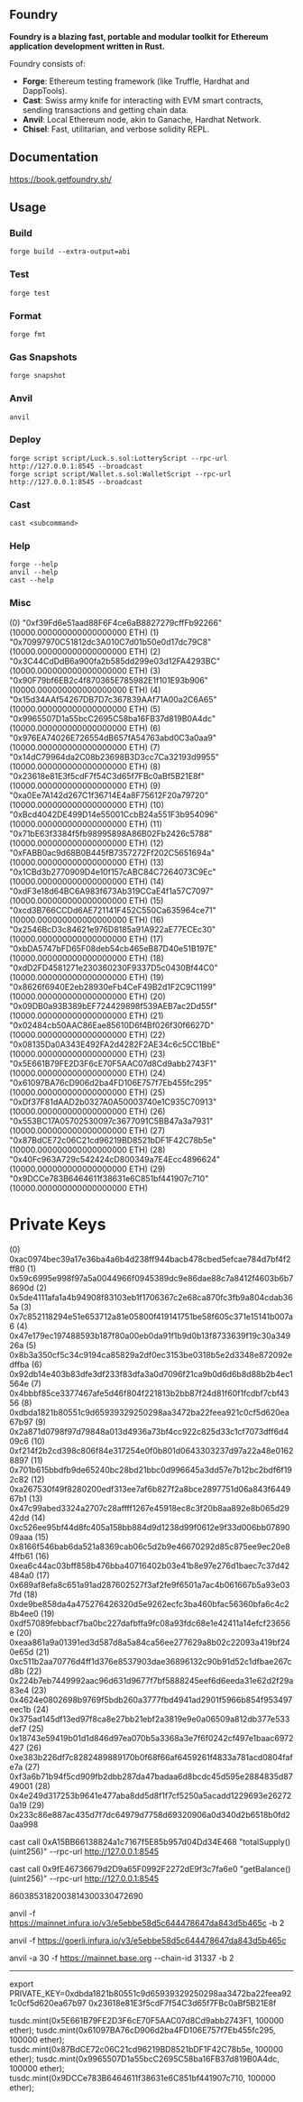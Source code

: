 ## Foundry

**Foundry is a blazing fast, portable and modular toolkit for Ethereum application development written in Rust.**

Foundry consists of:

- **Forge**: Ethereum testing framework (like Truffle, Hardhat and DappTools).
- **Cast**: Swiss army knife for interacting with EVM smart contracts, sending transactions and getting chain data.
- **Anvil**: Local Ethereum node, akin to Ganache, Hardhat Network.
- **Chisel**: Fast, utilitarian, and verbose solidity REPL.

## Documentation

https://book.getfoundry.sh/

## Usage

### Build

```shell
forge build --extra-output=abi
```

### Test

```shell
forge test
```

### Format

```shell
forge fmt
```

### Gas Snapshots

```shell
forge snapshot
```

### Anvil

```shell
anvil
```

### Deploy

```shell
forge script script/Luck.s.sol:LotteryScript --rpc-url http://127.0.0.1:8545 --broadcast
forge script script/Wallet.s.sol:WalletScript --rpc-url http://127.0.0.1:8545 --broadcast

```

### Cast

```shell
cast <subcommand>
```

### Help

```shell
forge --help
anvil --help
cast --help
```

### Misc

(0) "0xf39Fd6e51aad88F6F4ce6aB8827279cffFb92266" (10000.000000000000000000 ETH)
(1) "0x70997970C51812dc3A010C7d01b50e0d17dc79C8" (10000.000000000000000000 ETH)
(2) "0x3C44CdDdB6a900fa2b585dd299e03d12FA4293BC" (10000.000000000000000000 ETH)
(3) "0x90F79bf6EB2c4f870365E785982E1f101E93b906" (10000.000000000000000000 ETH)
(4) "0x15d34AAf54267DB7D7c367839AAf71A00a2C6A65" (10000.000000000000000000 ETH)
(5) "0x9965507D1a55bcC2695C58ba16FB37d819B0A4dc" (10000.000000000000000000 ETH)
(6) "0x976EA74026E726554dB657fA54763abd0C3a0aa9" (10000.000000000000000000 ETH)
(7) "0x14dC79964da2C08b23698B3D3cc7Ca32193d9955" (10000.000000000000000000 ETH)
(8) "0x23618e81E3f5cdF7f54C3d65f7FBc0aBf5B21E8f" (10000.000000000000000000 ETH)
(9) "0xa0Ee7A142d267C1f36714E4a8F75612F20a79720" (10000.000000000000000000 ETH)
(10) "0xBcd4042DE499D14e55001CcbB24a551F3b954096" (10000.000000000000000000 ETH)
(11) "0x71bE63f3384f5fb98995898A86B02Fb2426c5788" (10000.000000000000000000 ETH)
(12) "0xFABB0ac9d68B0B445fB7357272Ff202C5651694a" (10000.000000000000000000 ETH)
(13) "0x1CBd3b2770909D4e10f157cABC84C7264073C9Ec" (10000.000000000000000000 ETH)
(14) "0xdF3e18d64BC6A983f673Ab319CCaE4f1a57C7097" (10000.000000000000000000 ETH)
(15) "0xcd3B766CCDd6AE721141F452C550Ca635964ce71" (10000.000000000000000000 ETH)
(16) "0x2546BcD3c84621e976D8185a91A922aE77ECEc30" (10000.000000000000000000 ETH)
(17) "0xbDA5747bFD65F08deb54cb465eB87D40e51B197E" (10000.000000000000000000 ETH)
(18) "0xdD2FD4581271e230360230F9337D5c0430Bf44C0" (10000.000000000000000000 ETH)
(19) "0x8626f6940E2eb28930eFb4CeF49B2d1F2C9C1199" (10000.000000000000000000 ETH)
(20) "0x09DB0a93B389bEF724429898f539AEB7ac2Dd55f" (10000.000000000000000000 ETH)
(21) "0x02484cb50AAC86Eae85610D6f4Bf026f30f6627D" (10000.000000000000000000 ETH)
(22) "0x08135Da0A343E492FA2d4282F2AE34c6c5CC1BbE" (10000.000000000000000000 ETH)
(23) "0x5E661B79FE2D3F6cE70F5AAC07d8Cd9abb2743F1" (10000.000000000000000000 ETH)
(24) "0x61097BA76cD906d2ba4FD106E757f7Eb455fc295" (10000.000000000000000000 ETH)
(25) "0xDf37F81dAAD2b0327A0A50003740e1C935C70913" (10000.000000000000000000 ETH)
(26) "0x553BC17A05702530097c3677091C5BB47a3a7931" (10000.000000000000000000 ETH)
(27) "0x87BdCE72c06C21cd96219BD8521bDF1F42C78b5e" (10000.000000000000000000 ETH)
(28) "0x40Fc963A729c542424cD800349a7E4Ecc4896624" (10000.000000000000000000 ETH)
(29) "0x9DCCe783B6464611f38631e6C851bf441907c710" (10000.000000000000000000 ETH)

# Private Keys

(0) 0xac0974bec39a17e36ba4a6b4d238ff944bacb478cbed5efcae784d7bf4f2ff80
(1) 0x59c6995e998f97a5a0044966f0945389dc9e86dae88c7a8412f4603b6b78690d
(2) 0x5de4111afa1a4b94908f83103eb1f1706367c2e68ca870fc3fb9a804cdab365a
(3) 0x7c852118294e51e653712a81e05800f419141751be58f605c371e15141b007a6
(4) 0x47e179ec197488593b187f80a00eb0da91f1b9d0b13f8733639f19c30a34926a
(5) 0x8b3a350cf5c34c9194ca85829a2df0ec3153be0318b5e2d3348e872092edffba
(6) 0x92db14e403b83dfe3df233f83dfa3a0d7096f21ca9b0d6d6b8d88b2b4ec1564e
(7) 0x4bbbf85ce3377467afe5d46f804f221813b2bb87f24d81f60f1fcdbf7cbf4356
(8) 0xdbda1821b80551c9d65939329250298aa3472ba22feea921c0cf5d620ea67b97
(9) 0x2a871d0798f97d79848a013d4936a73bf4cc922c825d33c1cf7073dff6d409c6
(10) 0xf214f2b2cd398c806f84e317254e0f0b801d0643303237d97a22a48e01628897
(11) 0x701b615bbdfb9de65240bc28bd21bbc0d996645a3dd57e7b12bc2bdf6f192c82
(12) 0xa267530f49f8280200edf313ee7af6b827f2a8bce2897751d06a843f644967b1
(13) 0x47c99abed3324a2707c28affff1267e45918ec8c3f20b8aa892e8b065d2942dd
(14) 0xc526ee95bf44d8fc405a158bb884d9d1238d99f0612e9f33d006bb0789009aaa
(15) 0x8166f546bab6da521a8369cab06c5d2b9e46670292d85c875ee9ec20e84ffb61
(16) 0xea6c44ac03bff858b476bba40716402b03e41b8e97e276d1baec7c37d42484a0
(17) 0x689af8efa8c651a91ad287602527f3af2fe9f6501a7ac4b061667b5a93e037fd
(18) 0xde9be858da4a475276426320d5e9262ecfc3ba460bfac56360bfa6c4c28b4ee0
(19) 0xdf57089febbacf7ba0bc227dafbffa9fc08a93fdc68e1e42411a14efcf23656e
(20) 0xeaa861a9a01391ed3d587d8a5a84ca56ee277629a8b02c22093a419bf240e65d
(21) 0xc511b2aa70776d4ff1d376e8537903dae36896132c90b91d52c1dfbae267cd8b
(22) 0x224b7eb7449992aac96d631d9677f7bf5888245eef6d6eeda31e62d2f29a83e4
(23) 0x4624e0802698b9769f5bdb260a3777fbd4941ad2901f5966b854f953497eec1b
(24) 0x375ad145df13ed97f8ca8e27bb21ebf2a3819e9e0a06509a812db377e533def7
(25) 0x18743e59419b01d1d846d97ea070b5a3368a3e7f6f0242cf497e1baac6972427
(26) 0xe383b226df7c8282489889170b0f68f66af6459261f4833a781acd0804fafe7a
(27) 0xf3a6b71b94f5cd909fb2dbb287da47badaa6d8bcdc45d595e2884835d8749001
(28) 0x4e249d317253b9641e477aba8dd5d8f1f7cf5250a5acadd1229693e262720a19
(29) 0x233c86e887ac435d7f7dc64979d7758d69320906a0d340d2b6518b0fd20aa998

cast call 0xA15BB66138824a1c7167f5E85b957d04Dd34E468 "totalSupply()(uint256)" --rpc-url http://127.0.0.1:8545

cast call 0x9fE46736679d2D9a65F0992F2272dE9f3c7fa6e0 "getBalance()(uint256)" --rpc-url http://127.0.0.1:8545

8603853182003814300330472690

anvil -f https://mainnet.infura.io/v3/e5ebbe58d5c644478647da843d5b465c -b 2

anvil -f https://goerli.infura.io/v3/e5ebbe58d5c644478647da843d5b465c

anvil -a 30 -f https://mainnet.base.org --chain-id 31337 -b 2

---

export PRIVATE_KEY=0xdbda1821b80551c9d65939329250298aa3472ba22feea921c0cf5d620ea67b97
0x23618e81E3f5cdF7f54C3d65f7FBc0aBf5B21E8f

tusdc.mint(0x5E661B79FE2D3F6cE70F5AAC07d8Cd9abb2743F1, 100000 ether);
tusdc.mint(0x61097BA76cD906d2ba4FD106E757f7Eb455fc295, 100000 ether);
tusdc.mint(0x87BdCE72c06C21cd96219BD8521bDF1F42C78b5e, 100000 ether);
tusdc.mint(0x9965507D1a55bcC2695C58ba16FB37d819B0A4dc, 100000 ether);
tusdc.mint(0x9DCCe783B6464611f38631e6C851bf441907c710, 100000 ether);
